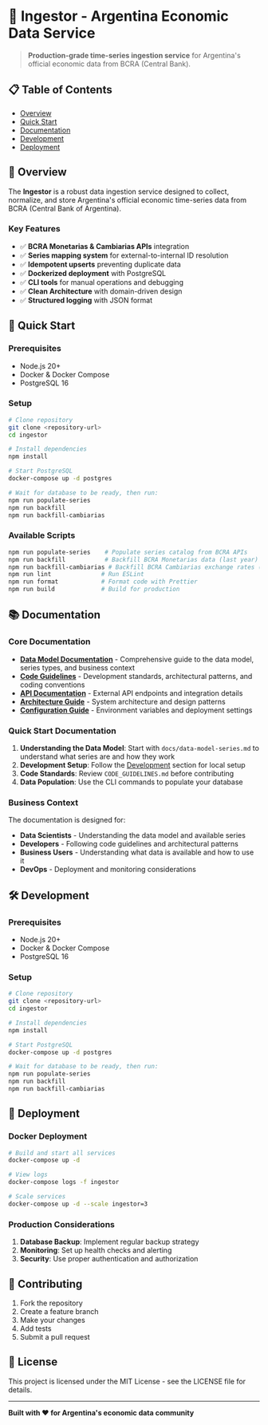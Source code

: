 # 🏦 Ingestor - Argentina Economic Data Service

> **Production-grade time-series ingestion service** for Argentina's official economic data from BCRA (Central Bank).

## 📋 Table of Contents

- [Overview](#overview)
- [Quick Start](#quick-start)
- [Documentation](#documentation)
- [Development](#development)
- [Deployment](#deployment)

## 🎯 Overview

The **Ingestor** is a robust data ingestion service designed to collect, normalize, and store Argentina's official economic time-series data from BCRA (Central Bank of Argentina).

### Key Features

- ✅ **BCRA Monetarias & Cambiarias APIs** integration
- ✅ **Series mapping system** for external-to-internal ID resolution
- ✅ **Idempotent upserts** preventing duplicate data
- ✅ **Dockerized deployment** with PostgreSQL
- ✅ **CLI tools** for manual operations and debugging
- ✅ **Clean Architecture** with domain-driven design
- ✅ **Structured logging** with JSON format

## 🚀 Quick Start

### Prerequisites

- Node.js 20+
- Docker & Docker Compose
- PostgreSQL 16

### Setup

```bash
# Clone repository
git clone <repository-url>
cd ingestor

# Install dependencies
npm install

# Start PostgreSQL
docker-compose up -d postgres

# Wait for database to be ready, then run:
npm run populate-series
npm run backfill
npm run backfill-cambiarias
```

### Available Scripts

```bash
npm run populate-series    # Populate series catalog from BCRA APIs
npm run backfill           # Backfill BCRA Monetarias data (last year)
npm run backfill-cambiarias # Backfill BCRA Cambiarias exchange rates (last month)
npm run lint              # Run ESLint
npm run format            # Format code with Prettier
npm run build             # Build for production
```

## 📚 Documentation

### Core Documentation

- **[Data Model Documentation](docs/data-model-series.md)** - Comprehensive guide to the data model, series types, and business context
- **[Code Guidelines](CODE_GUIDELINES.md)** - Development standards, architectural patterns, and coding conventions
- **[API Documentation](docs/api-endpoints.md)** - External API endpoints and integration details
- **[Architecture Guide](docs/architecture.md)** - System architecture and design patterns
- **[Configuration Guide](docs/configuration.md)** - Environment variables and deployment settings

### Quick Start Documentation

1. **Understanding the Data Model**: Start with `docs/data-model-series.md` to understand what series are and how they work
2. **Development Setup**: Follow the [Development](#development) section for local setup
3. **Code Standards**: Review `CODE_GUIDELINES.md` before contributing
4. **Data Population**: Use the CLI commands to populate your database

### Business Context

The documentation is designed for:
- **Data Scientists** - Understanding the data model and available series
- **Developers** - Following code guidelines and architectural patterns
- **Business Users** - Understanding what data is available and how to use it
- **DevOps** - Deployment and monitoring considerations

## 🛠️ Development

### Prerequisites

- Node.js 20+
- Docker & Docker Compose
- PostgreSQL 16

### Setup

```bash
# Clone repository
git clone <repository-url>
cd ingestor

# Install dependencies
npm install

# Start PostgreSQL
docker-compose up -d postgres

# Wait for database to be ready, then run:
npm run populate-series
npm run backfill
npm run backfill-cambiarias
```

## 🚢 Deployment

### Docker Deployment

```bash
# Build and start all services
docker-compose up -d

# View logs
docker-compose logs -f ingestor

# Scale services
docker-compose up -d --scale ingestor=3
```

### Production Considerations

1. **Database Backup**: Implement regular backup strategy
2. **Monitoring**: Set up health checks and alerting
3. **Security**: Use proper authentication and authorization

## 🤝 Contributing

1. Fork the repository
2. Create a feature branch
3. Make your changes
4. Add tests
5. Submit a pull request

## 📄 License

This project is licensed under the MIT License - see the LICENSE file for details.

---

**Built with ❤️ for Argentina's economic data community**